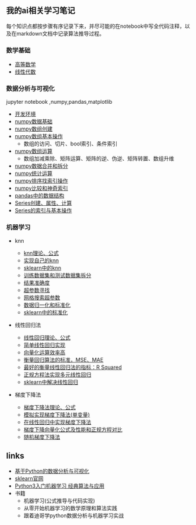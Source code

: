 ## 我的ai相关学习笔记

每个知识点都按步骤有序记录下来，并尽可能的在notebook中写全代码注释，以及在markdown文档中记录算法推导过程。


### 数学基础

- [高等数学](math/高等数学.md)
- [线性代数](math/线性代数.md)

### 数据分析与可视化

jupyter notebook ,numpy,pandas,matplotlib

- [开发环境](datahandling/docs/开发环境.md)
- [numpy数据基础](datahandling/01-NumpyArrayBasics/01-NumpyArrayBasics.ipynb)
- [numpy数组创建](datahandling/02-NumpyCreateArray/02CreateNumpyArray.ipynb)
- [numpy数组基本操作](datahandling/03-NumpyArrayBasicOperations/03-NumpyArrayBasicOperations.ipynb)
    - 数组的访问、切片、bool索引、条件索引
- [numpy数组运算](datahandling/04-NumpyComputationArray/04-ComputationNumpyArray.ipynb)
    - 数组加减乘除、矩阵运算、矩阵的逆、伪逆、矩阵转置、数组升维
- [numpy数据合并和拆分](datahandling/05-NumpyConcatenateAndSplit/05-ConcatenateAndSplit.ipynb)
- [numpy统计运算](datahandling/06-NumpyAggregationOperator/06-AggregationOperator.ipynb)
- [numpy排序找索引操作](datahandling/07-NumpyArgAndSortOperation/07-ArgAndSortOperation.ipynb)
- [numpy比较和神奇索引](datahandling/08-ComparisonAndFancyIndexing/08-ComparisonAndFancyIndexing.ipynb)
- [pandas中的数据结构](datahandling/20-PandasDataFrameSeriesPanel/pandasDataFrameSeriesPanel.ipynb)
- [Series创建、属性、计算](datahandling/21-SeriesBasic/seriesBasic.ipynb)
- [Series的索引与基本操作](datahandling/22-SerieIndexAndOperation/22-seriesIndexAndOperation.ipynb)


### 机器学习

- knn
  - [knn理论、公式](machinelearning/01knn.md)  
  - [实现自己的knn](machinelearning/knn/01-kNNBasics/kNNBasics.ipynb)
  - [sklearn中的knn](machinelearning/knn/02-kNNInScikitLearn/kNNinScikitlearn.ipynb)
  - [训练数据集和测试数据集拆分](machinelearning/knn/03-TrainTestSplit/TrainTestSplit.ipynb)
  - [结果准确度](machinelearning/knn/04-AccuracyScore/AccuracyScore.ipynb)
  - [超参数寻找](machinelearning/knn/05-HyperParameters/HyperParameters.ipynb)
  - [网格搜索超参数](machinelearning/knn/06-GridSearch/GridSearch.ipynb)
  - [数据归一化和标准化](machinelearning/knn/07-FeatureScaling/FeatureScaling.ipynb)
  - [sklearn中的标准化](machinelearning/knn/08-ScalerinScikitLearn/ScalerInScikitLearn.ipynb)
  
- 线性回归法
  - [线性回归理论、公式](machinelearning/02线性回归.md)
  - [简单线性回归实现](machinelearning/linearRegression/01-SimpleLinearRegressionImplementation/SimpleLinearRegressionImplementation.ipynb)
  - [向量化运算效率高](machinelearning/linearRegression/02-Vectorization/Vectorization.ipynb)
  - [衡量回归算法的标准，MSE、MAE](machinelearning/linearRegression/03-RegressionMetricsMSE-vs-MAE/RegressionMetricsMSE-vs-MAE.ipynb)
  - [最好的衡量线性回归法的指标：R Squared ](machinelearning/linearRegression/04-R-Squared/R-Squared.ipynb)
  - [正规方程法实现多元线性回归](machinelearning/linearRegression/05-OurLinearRegression/OurLinearRegression.ipynb)
  - [sklearn中解决线性回归](machinelearning/linearRegression/06-RegressionInScikitLlearn/RegressionInScikitlearn.ipynb)
- 梯度下降法
  - [梯度下降法理论、公式](machinelearning/03梯度下降法.md)
  - [模拟实现梯度下降法(单变量)](machinelearning/gradientDescent/01-GradientDescentSimulations/01-GradientDescentSimulations.ipynb)
  - [在线性回归中实现梯度下降法](machinelearning/gradientDescent/02-ImplementGradientDescentInLinearRegression/02-ImplementGradientDescentInLinearRegression.ipynb)
  - [梯度下降向量化公式及性能和正规方程对比](machinelearning/gradientDescent/03-VectorizeGradientDescent/03-VectorizeGradientDescent.ipynb)
  - [随机梯度下降法](machinelearning/gradientDescent/04-StochasticGradientDescent/04-StochasticGradientDescent.ipynb)



## links
- [基于Python的数据分析与可视化](https://juejin.cn/book/7240731597035864121)
- [sklearn官网](https://scikit-learn.org/stable/index.html)
- [Python3入门机器学习 经典算法与应用](https://coding.imooc.com/class/chapter/169.html)
- 书籍
  - 机器学习(公式推导与代码实现)
  - 从零开始机器学习的数学原理和算法实践
  - 跟着迪哥学python数据分析与机器学习实战




